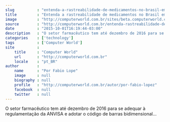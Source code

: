 ```yaml
---
slug          : "entenda-a-rastreabilidade-de-medicamentos-no-brasil-em-cinco-passos"
title         : "Entenda a rastreabilidade de medicamentos no Brasil em cinco passos"
image         : "http://computerworld.com.br/sites/beta.computerworld.com.br/files/news_articles/remedios_farmaco.jpg"
source        : "http://computerworld.com.br/entenda-rastreabilidade-de-medicamentos-no-brasil-em-cinco-passos"
date          : "2015-10-01T16:19:44-03:00"
description   : "O setor farmacêutico tem até dezembro de 2016 para se adequar à regulamentação da ANVISA e adotar o código de barras bidimensional..."
categories    : ['technology']
tags          : ['Computer World']
site          :
    title     : "Computer World"
    url       : "http://computerworld.com.br"
    locale    : "pt_BR"
author        :
    name      : "Por Fabio Lope"
    image     : null
    biography : null
    profile   : "http://computerworld.com.br/autor/por-fabio-lopez"
    facebook  : null
    twitter   : null
---
```


O setor farmacêutico tem até dezembro de 2016 para se adequar à regulamentação da ANVISA e adotar o código de barras bidimensional...
